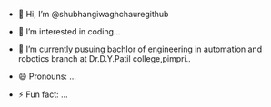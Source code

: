 - 👋 Hi, I’m @shubhangiwaghchauregithub
- 👀 I’m interested in coding...
- 🌱 I’m currently pusuing bachlor of engineering in automation and robotics branch at Dr.D.Y.Patil college,pimpri..

- 😄 Pronouns: ...
- ⚡ Fun fact: ...

<!---
shubhangiwaghchauregithub/shubhangiwaghchauregithub is a ✨ special ✨ repository because its `README.md` (this file) appears on your GitHub profile.
You can click the Preview link to take a look at your changes.
--->
